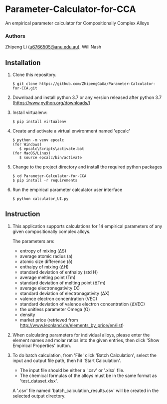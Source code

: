# Parameter-Calculator-for-CCA
An empirical parameter calculator for Compositionally Complex Alloys

### Authors
Zhipeng Li (u6766505@anu.edu.au), Will Nash

## Installation
1. Clone this repository. 
   ```
   $ git clone https://github.com/ZhipengGaGa/Parameter-Calculator-for-CCA.git
   ```
2. Download and install python 3.7 or any version released after python 3.7 (https://www.python.org/downloads/)

3. Install virtualenv:
   ```
   $ pip install virtualenv
   ```
4. Create and activate a virtual environment named 'epcalc'
   ```
   $ python -m venv epcalc
   (for Windows)
      $ epcalc\Scripts\activate.bat
   (for MacOS/Linux)
      $ source epcalc/bin/activate
   ```
5. Change to the project directory and install the required python packages  
   ```
   $ cd Parameter-Calculator-for-CCA
   $ pip install -r requirements
   ```
6. Run the empirical parameter calculator user interface  
   ```
   $ python calculator_UI.py
   ```
   
## Instruction
1. This application supports calculations for 14 empirical parameters of any given compositionally complex alloys. 

   The parameters are: 
   * entropy of mixing (ΔS)
   * average atomic radius (a)
   * atomic size difference (δ)
   * enthalpy of mixing (ΔH)
   * standard deviation of enthalpy (std H)
   * average melting point (Tm)
   * standard deviation of melting point (ΔTm)
   * average electronegativity (X)
   * standard deviation of electronagativity (ΔX)
   * valence electron concentration (VEC)
   * standard deviation of valence electron concentration (ΔVEC)
   * the unitless parameter Omega (Ω)
   * density
   * market price (retrieved from http://www.leonland.de/elements_by_price/en/list)
   
2. When calculating parameters for individual alloys, please enter the element names and molar ratios into the given entries, then click 'Show Empirical Properties' button. 

3. To do batch calculation, from 'File' click 'Batch Calculation', select the input and output file path, then hit 'Start Calculation'.
   * The input file should be either a '.csv' or '.xlsx' file. 
   * The chemical formulas of the alloys must be in the same format as 'test_dataset.xlsx'.
   
   A '.csv' file named 'batch_calculation_results.csv' will be created in the selected output directory. 
   
  
